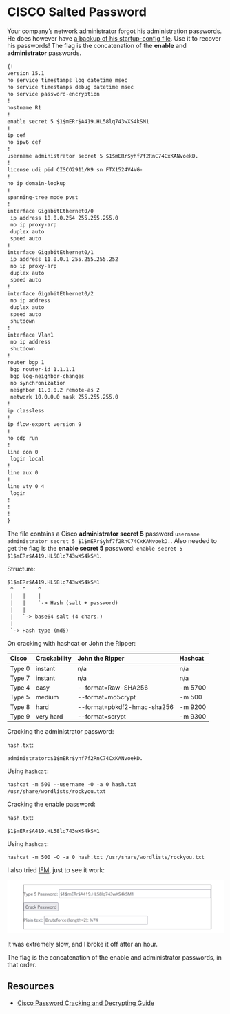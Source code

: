 # CISCO Salted Password

Your company’s network administrator forgot his administration passwords. He does however have [a backup of his startup-config file](https://www.root-me.org/en/Challenges/Cryptanalysis/CISCO-Salted-Password). Use it to recover his passwords! The flag is the concatenation of the **enable** and **administrator** passwords.

```text
{!
version 15.1
no service timestamps log datetime msec
no service timestamps debug datetime msec
no service password-encryption
!
hostname R1
!
enable secret 5 $1$mERr$A419.HL58lq743wXS4kSM1
!
ip cef
no ipv6 cef
!
username administrator secret 5 $1$mERr$yhf7f2RnC74CxKANvoekD.
!
license udi pid CISCO2911/K9 sn FTX1524V4VG-
!
no ip domain-lookup
!
spanning-tree mode pvst
!
interface GigabitEthernet0/0
 ip address 10.0.0.254 255.255.255.0
 no ip proxy-arp
 duplex auto
 speed auto
!
interface GigabitEthernet0/1
 ip address 11.0.0.1 255.255.255.252
 no ip proxy-arp
 duplex auto
 speed auto
!
interface GigabitEthernet0/2
 no ip address
 duplex auto
 speed auto
 shutdown
!
interface Vlan1
 no ip address
 shutdown
!
router bgp 1
 bgp router-id 1.1.1.1
 bgp log-neighbor-changes
 no synchronization
 neighbor 11.0.0.2 remote-as 2
 network 10.0.0.0 mask 255.255.255.0
!
ip classless
!
ip flow-export version 9
!
no cdp run
!
line con 0
 login local
!
line aux 0
!
line vty 0 4
 login
!
!
!
}
```

The file contains a Cisco **administrator secret 5** password `username administrator secret 5 $1$mERr$yhf7f2RnC74CxKANvoekD.`. Also needed to get the flag is the **enable secret 5** password: `enable secret 5 $1$mERr$A419.HL58lq743wXS4kSM1`.

Structure:

```text
$1$mERr$A419.HL58lq743wXS4kSM1
 ^   ^    ^
 |   |    |
 |   |    `-> Hash (salt + password)
 |   |
 |   `-> base64 salt (4 chars.)
 |
 `-> Hash type (md5)
```

On cracking with hashcat or John the Ripper:

| Cisco  | Crackability | John the Ripper             | Hashcat |
|:-------|:-------------|:----------------------------|:--------|
| Type 0 | instant      | n/a                         | n/a     |
| Type 7 | instant      | n/a                         | n/a     |
| Type 4 | easy         | --format=Raw-SHA256         | -m 5700 |
| Type 5 | medium       | --format=md5crypt           | -m 500  |
| Type 8 | hard         | --format=pbkdf2-hmac-sha256 | -m 9200 |
| Type 9 | very hard    | --format=scrypt             | -m 9300 |


Cracking the administrator password:

`hash.txt`:

```text
administrator:$1$mERr$yhf7f2RnC74CxKANvoekD.
```

Using `hashcat`:

```text
hashcat -m 500 --username -O -a 0 hash.txt /usr/share/wordlists/rockyou.txt
```

Cracking the enable password:

`hash.txt`:

```text
$1$mERr$A419.HL58lq743wXS4kSM1
```

Using `hashcat`:

```text
hashcat -m 500 -O -a 0 hash.txt /usr/share/wordlists/rockyou.txt
```

I also tried [IFM](https://www.ifm.net.nz/cookbooks/cisco-ios-enable-secret-password-cracker.html), just to see it work:

[![IFM 5](../../_static/images/ifm5.png)](https://www.ifm.net.nz/cookbooks/cisco-ios-enable-secret-password-cracker.html)

It was extremely slow, and I broke it off after an hour.

The flag is the concatenation of the enable and administrator passwords, in that order.

## Resources

* [Cisco Password Cracking and Decrypting Guide](https://www.infosecmatter.com/cisco-password-cracking-and-decrypting-guide/)

